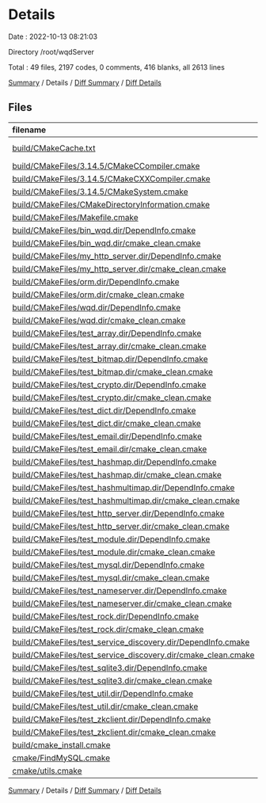 # Details

Date : 2022-10-13 08:21:03

Directory /root/wqdServer

Total : 49 files,  2197 codes, 0 comments, 416 blanks, all 2613 lines

[Summary](results.md) / Details / [Diff Summary](diff.md) / [Diff Details](diff-details.md)

## Files
| filename | language | code | comment | blank | total |
| :--- | :--- | ---: | ---: | ---: | ---: |
| [build/CMakeCache.txt](/build/CMakeCache.txt) | CMake Cache | 434 | 0 | 85 | 519 |
| [build/CMakeFiles/3.14.5/CMakeCCompiler.cmake](/build/CMakeFiles/3.14.5/CMakeCCompiler.cmake) | CMake | 59 | 0 | 17 | 76 |
| [build/CMakeFiles/3.14.5/CMakeCXXCompiler.cmake](/build/CMakeFiles/3.14.5/CMakeCXXCompiler.cmake) | CMake | 62 | 0 | 17 | 79 |
| [build/CMakeFiles/3.14.5/CMakeSystem.cmake](/build/CMakeFiles/3.14.5/CMakeSystem.cmake) | CMake | 10 | 0 | 6 | 16 |
| [build/CMakeFiles/CMakeDirectoryInformation.cmake](/build/CMakeFiles/CMakeDirectoryInformation.cmake) | CMake | 12 | 0 | 5 | 17 |
| [build/CMakeFiles/Makefile.cmake](/build/CMakeFiles/Makefile.cmake) | CMake | 61 | 0 | 6 | 67 |
| [build/CMakeFiles/bin_wqd.dir/DependInfo.cmake](/build/CMakeFiles/bin_wqd.dir/DependInfo.cmake) | CMake | 20 | 0 | 4 | 24 |
| [build/CMakeFiles/bin_wqd.dir/cmake_clean.cmake](/build/CMakeFiles/bin_wqd.dir/cmake_clean.cmake) | CMake | 9 | 0 | 2 | 11 |
| [build/CMakeFiles/my_http_server.dir/DependInfo.cmake](/build/CMakeFiles/my_http_server.dir/DependInfo.cmake) | CMake | 20 | 0 | 4 | 24 |
| [build/CMakeFiles/my_http_server.dir/cmake_clean.cmake](/build/CMakeFiles/my_http_server.dir/cmake_clean.cmake) | CMake | 9 | 0 | 2 | 11 |
| [build/CMakeFiles/orm.dir/DependInfo.cmake](/build/CMakeFiles/orm.dir/DependInfo.cmake) | CMake | 24 | 0 | 4 | 28 |
| [build/CMakeFiles/orm.dir/cmake_clean.cmake](/build/CMakeFiles/orm.dir/cmake_clean.cmake) | CMake | 13 | 0 | 2 | 15 |
| [build/CMakeFiles/wqd.dir/DependInfo.cmake](/build/CMakeFiles/wqd.dir/DependInfo.cmake) | CMake | 83 | 0 | 5 | 88 |
| [build/CMakeFiles/wqd.dir/cmake_clean.cmake](/build/CMakeFiles/wqd.dir/cmake_clean.cmake) | CMake | 73 | 0 | 2 | 75 |
| [build/CMakeFiles/test_array.dir/DependInfo.cmake](/build/CMakeFiles/test_array.dir/DependInfo.cmake) | CMake | 20 | 0 | 4 | 24 |
| [build/CMakeFiles/test_array.dir/cmake_clean.cmake](/build/CMakeFiles/test_array.dir/cmake_clean.cmake) | CMake | 9 | 0 | 2 | 11 |
| [build/CMakeFiles/test_bitmap.dir/DependInfo.cmake](/build/CMakeFiles/test_bitmap.dir/DependInfo.cmake) | CMake | 24 | 0 | 5 | 29 |
| [build/CMakeFiles/test_bitmap.dir/cmake_clean.cmake](/build/CMakeFiles/test_bitmap.dir/cmake_clean.cmake) | CMake | 9 | 0 | 2 | 11 |
| [build/CMakeFiles/test_crypto.dir/DependInfo.cmake](/build/CMakeFiles/test_crypto.dir/DependInfo.cmake) | CMake | 20 | 0 | 4 | 24 |
| [build/CMakeFiles/test_crypto.dir/cmake_clean.cmake](/build/CMakeFiles/test_crypto.dir/cmake_clean.cmake) | CMake | 9 | 0 | 2 | 11 |
| [build/CMakeFiles/test_dict.dir/DependInfo.cmake](/build/CMakeFiles/test_dict.dir/DependInfo.cmake) | CMake | 20 | 0 | 4 | 24 |
| [build/CMakeFiles/test_dict.dir/cmake_clean.cmake](/build/CMakeFiles/test_dict.dir/cmake_clean.cmake) | CMake | 9 | 0 | 2 | 11 |
| [build/CMakeFiles/test_email.dir/DependInfo.cmake](/build/CMakeFiles/test_email.dir/DependInfo.cmake) | CMake | 24 | 0 | 5 | 29 |
| [build/CMakeFiles/test_email.dir/cmake_clean.cmake](/build/CMakeFiles/test_email.dir/cmake_clean.cmake) | CMake | 9 | 0 | 2 | 11 |
| [build/CMakeFiles/test_hashmap.dir/DependInfo.cmake](/build/CMakeFiles/test_hashmap.dir/DependInfo.cmake) | CMake | 20 | 0 | 4 | 24 |
| [build/CMakeFiles/test_hashmap.dir/cmake_clean.cmake](/build/CMakeFiles/test_hashmap.dir/cmake_clean.cmake) | CMake | 9 | 0 | 2 | 11 |
| [build/CMakeFiles/test_hashmultimap.dir/DependInfo.cmake](/build/CMakeFiles/test_hashmultimap.dir/DependInfo.cmake) | CMake | 20 | 0 | 4 | 24 |
| [build/CMakeFiles/test_hashmultimap.dir/cmake_clean.cmake](/build/CMakeFiles/test_hashmultimap.dir/cmake_clean.cmake) | CMake | 9 | 0 | 2 | 11 |
| [build/CMakeFiles/test_http_server.dir/DependInfo.cmake](/build/CMakeFiles/test_http_server.dir/DependInfo.cmake) | CMake | 20 | 0 | 4 | 24 |
| [build/CMakeFiles/test_http_server.dir/cmake_clean.cmake](/build/CMakeFiles/test_http_server.dir/cmake_clean.cmake) | CMake | 9 | 0 | 2 | 11 |
| [build/CMakeFiles/test_module.dir/DependInfo.cmake](/build/CMakeFiles/test_module.dir/DependInfo.cmake) | CMake | 23 | 0 | 5 | 28 |
| [build/CMakeFiles/test_module.dir/cmake_clean.cmake](/build/CMakeFiles/test_module.dir/cmake_clean.cmake) | CMake | 9 | 0 | 2 | 11 |
| [build/CMakeFiles/test_mysql.dir/DependInfo.cmake](/build/CMakeFiles/test_mysql.dir/DependInfo.cmake) | CMake | 24 | 0 | 5 | 29 |
| [build/CMakeFiles/test_mysql.dir/cmake_clean.cmake](/build/CMakeFiles/test_mysql.dir/cmake_clean.cmake) | CMake | 9 | 0 | 2 | 11 |
| [build/CMakeFiles/test_nameserver.dir/DependInfo.cmake](/build/CMakeFiles/test_nameserver.dir/DependInfo.cmake) | CMake | 24 | 0 | 5 | 29 |
| [build/CMakeFiles/test_nameserver.dir/cmake_clean.cmake](/build/CMakeFiles/test_nameserver.dir/cmake_clean.cmake) | CMake | 9 | 0 | 2 | 11 |
| [build/CMakeFiles/test_rock.dir/DependInfo.cmake](/build/CMakeFiles/test_rock.dir/DependInfo.cmake) | CMake | 24 | 0 | 5 | 29 |
| [build/CMakeFiles/test_rock.dir/cmake_clean.cmake](/build/CMakeFiles/test_rock.dir/cmake_clean.cmake) | CMake | 9 | 0 | 2 | 11 |
| [build/CMakeFiles/test_service_discovery.dir/DependInfo.cmake](/build/CMakeFiles/test_service_discovery.dir/DependInfo.cmake) | CMake | 24 | 0 | 5 | 29 |
| [build/CMakeFiles/test_service_discovery.dir/cmake_clean.cmake](/build/CMakeFiles/test_service_discovery.dir/cmake_clean.cmake) | CMake | 9 | 0 | 2 | 11 |
| [build/CMakeFiles/test_sqlite3.dir/DependInfo.cmake](/build/CMakeFiles/test_sqlite3.dir/DependInfo.cmake) | CMake | 24 | 0 | 5 | 29 |
| [build/CMakeFiles/test_sqlite3.dir/cmake_clean.cmake](/build/CMakeFiles/test_sqlite3.dir/cmake_clean.cmake) | CMake | 9 | 0 | 2 | 11 |
| [build/CMakeFiles/test_util.dir/DependInfo.cmake](/build/CMakeFiles/test_util.dir/DependInfo.cmake) | CMake | 20 | 0 | 4 | 24 |
| [build/CMakeFiles/test_util.dir/cmake_clean.cmake](/build/CMakeFiles/test_util.dir/cmake_clean.cmake) | CMake | 9 | 0 | 2 | 11 |
| [build/CMakeFiles/test_zkclient.dir/DependInfo.cmake](/build/CMakeFiles/test_zkclient.dir/DependInfo.cmake) | CMake | 24 | 0 | 5 | 29 |
| [build/CMakeFiles/test_zkclient.dir/cmake_clean.cmake](/build/CMakeFiles/test_zkclient.dir/cmake_clean.cmake) | CMake | 9 | 0 | 2 | 11 |
| [build/cmake_install.cmake](/build/cmake_install.cmake) | CMake | 42 | 0 | 8 | 50 |
| [cmake/FindMySQL.cmake](/cmake/FindMySQL.cmake) | CMake | 710 | 0 | 129 | 839 |
| [cmake/utils.cmake](/cmake/utils.cmake) | CMake | 57 | 0 | 13 | 70 |

[Summary](results.md) / Details / [Diff Summary](diff.md) / [Diff Details](diff-details.md)